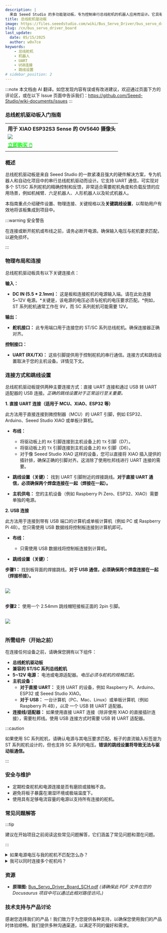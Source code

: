 ```yaml
---
description: |
  来自 Seeed Studio 的多功能驱动板，专为控制串行总线舵机的机器人应用而设计。它具有一个关键的跳线设置，必须根据连接方式（USB 或直接 UART）进行调整。
title: 总线舵机驱动板
image: https://files.seeedstudio.com/wiki/Bus_Servo_Driver/bus_servo_driver_board_main.webp
slug: /cn/bus_servo_driver_board
last_update:
  date: 05/15/2025
  author: w0x7ce
keywords:
    - 总线舵机
    - 机器人
    - UART
    - USB连接
    - 跳线设置
# sidebar_position: 2
---
```

:::note
本文档由 AI 翻译。如您发现内容有误或有改进建议，欢迎通过页面下方的评论区，或在以下 Issue 页面中告诉我们：https://github.com/Seeed-Studio/wiki-documents/issues
:::

### 总线舵机驱动板入门指南

<div class="table-center">
  <table align="center">
    <tr>
        <th>用于 XIAO ESP32S3 Sense 的 OV5640 摄像头</th>
    </tr>
    <tr>
        <td><div style={{textAlign:'center'}}><img src="https://files.seeedstudio.com/wiki/bus_servo_driver_board/board.jpg" style={{width:250, height:'auto'}}/></div></td>
    </tr>
      <tr>
        <td><div class="get_one_now_container" style={{textAlign: 'center'}}>
          <a class="get_one_now_item" href="https://www.seeedstudio.com/Bus-Servo-Driver-Board-for-XIAO-p-6413.html">
              <strong><span><font color={'FFFFFF'} size={"4"}> 立即购买 🖱️</font></span></strong>
          </a>
      </div></td>
    </tr>
  </table>
</div>


### 概述

总线舵机驱动板是来自 Seeed Studio 的一款紧凑且强大的硬件解决方案，专为机器人和自动化项目中的串行总线舵机驱动而设计。它支持 UART 通信，可实现对多个 ST/SC 系列舵机的精确控制和反馈，非常适合需要舵机角度和负载反馈的应用场景，例如机械臂、六足机器人、人形机器人以及轮式机器人。

本指南重点介绍硬件设置、物理连接、关键规格以及**关键跳线设置**，以帮助用户有效地将该板集成到项目中。

:::warning 安全警告

在连接或断开舵机或布线之前，请务必断开电源。确保输入电压与舵机要求匹配，以避免损坏。

:::

### 物理布局和连接

总线舵机驱动板具有以下关键连接点：

**输入：**

* **DC IN (5.5 * 2.1mm)：** 这是板和连接舵机的电源输入端。请在此处连接 5~12V 电源。*关键是，该电源的电压必须与舵机的电压要求匹配。*例如，ST 系列舵机通常工作在 9V，而 SC 系列舵机可能需要 12V。

**输出：**

* **舵机接口：** 此专用端口用于连接您的 ST/SC 系列总线舵机。确保连接器正确对齐。

**控制接口：**

* **UART (RX/TX)：** 这些引脚提供用于控制舵机的串行通信。连接方式和跳线设置取决于您的主机设备。详情见下文。

### 连接方式和跳线设置

总线舵机驱动板提供两种主要连接方式：直接 UART 连接和通过 USB 转 UART 适配器的 USB 连接。*正确的跳线设置对于正常运行至关重要。*

**1. 直接 UART 连接（适用于 MCU、XIAO、ESP32 等）**

此方法用于直接连接到微控制器（MCU）的 UART 引脚，例如 ESP32、Arduino、Seeed Studio XIAO 或单板计算机。

* **布线：**
    * 将驱动板上的 `RX` 引脚连接到主机设备上的 `TX` 引脚（D7）。
    * 将驱动板上的 `TX` 引脚连接到主机设备上的 `RX` 引脚（D6）。
    * 对于像 Seeed Studio XIAO 这样的设备，您可以直接将 XIAO 插入提供的插针排，确保正确的引脚对齐。这消除了使用杜邦线进行 UART 连接的需要。

* **跳线设置（关键）：** 找到 UART 引脚附近的焊接跳线。**对于直接 UART 通信，必须确保两个焊盘连接在一起（焊接在一起）。**

* **主机供电：** 您的主机设备（例如 Raspberry Pi Zero、ESP32、XIAO）需要单独的电源。

**2. USB 连接**

此方法用于连接到带有 USB 端口的计算机或单板计算机（例如 PC 或 Raspberry Pi 4B）。您只需使用 USB 数据线将控制板连接到计算机即可。

* **布线：**
    * 只需使用 USB 数据线将控制板连接到计算机。

* **跳线设置（关键）：**

**步骤1：** 找到板背面的焊接跳线。**对于 USB 通信，必须确保两个焊盘连接在一起（焊接桥接）。**

<br />
<div style={{ textAlign: 'center' }}>  
    <img   
        src="https://files.seeedstudio.com/wiki/bus_servo_driver_board/change-1.png"   
        style={{   
            width: '400px',   
            height: '400px',   
            borderRadius: '15px',   
            filter: 'drop-shadow(0 4px 15px rgba(0, 0, 0, 0.3))'   
        }}   
    />  
</div>  
<br />

**步骤2：** 使用一个 2.54mm 跳线帽短接板正面的 2pin 引脚。

<br />
<div style={{ textAlign: 'center' }}>  
    <img   
        src="https://files.seeedstudio.com/wiki/bus_servo_driver_board/change-2.png"   
        style={{   
            width: '400px',   
            height: '400px',   
            borderRadius: '15px',   
            filter: 'drop-shadow(0 4px 15px rgba(0, 0, 0, 0.3))'   
        }}   
    />  
</div>  
<br />

### 所需组件（开始之前）

在连接任何设备之前，请确保您拥有以下组件：

* **总线舵机驱动板**
* **兼容的 ST/SC 系列总线舵机**
* **5~12V 电源：** 电池或电源适配器。*电压必须与舵机的规格匹配。*
* **主机设备：**
    * **对于直接 UART：** 支持 UART 的设备，例如 Raspberry Pi、Arduino、ESP32 或 Seeed Studio XIAO。
    * **对于 USB：** 一台计算机（PC、Mac、Linux）或单板计算机（例如 Raspberry Pi 4B），*以及* 一个 USB 转 UART 适配器。
* **连接线/适配器：** 如果使用直接 UART 连接（除非使用 XIAO 的直接插针连接），需要杜邦线。使用 USB 连接方式时需要 USB 转 UART 适配器。

:::caution

如果使用 SC 系列舵机，请确认电源与其电压要求匹配。板子的直流输入标签是为 ST 系列舵机设计的，但也支持 SC 系列的电压。**错误的跳线设置将导致无法与驱动板通信。**

:::

### 安全与维护

- 定期检查舵机和电源连接是否有磨损或接触不良。
- 避免将板子暴露在潮湿环境或极端温度下。
- 使用具有足够电流容量的电源以支持所有连接的舵机。

### 常见问题解答

:::tip

建议在开始项目之前阅读这些常见问题解答，它们涵盖了常见问题和潜在问题。

:::

<details>
<summary>如果电源电压与我的舵机不匹配怎么办？</summary>

板子和舵机可能会发生故障或损坏。始终确保输入电压与舵机的要求相匹配。
</details>

<details>
<summary>我可以同时连接多个舵机吗？</summary>

可以支持多个舵机，但请确保您的电源能够处理所有舵机的总电流需求。
</details>

### 资源

* **原理图:** [Bus_Servo_Driver_Board_SCH.pdf](https://files.seeedstudio.com/wiki/bus_servo_driver_board/202004237_Servo_Driver_Board_for_Seeed_Studio_XIAO_SCH_PDF_250225.pdf) *(请确保此 PDF 文件在您的 Docusaurus 项目中可以通过此相对路径访问。)*
<!-- * **3D 模型:** [Bus_Servo_Driver_Board_STEP.stp](Bus_Servo_Driver_Board_STEP.stp) *(请确保此 STEP 文件在您的 Docusaurus 项目中可以通过此相对路径访问。)* -->

### 技术支持与产品讨论

感谢您选择我们的产品！我们致力于为您提供各种支持，以确保您使用我们的产品时体验顺畅。我们提供多种沟通渠道，以满足不同的偏好和需求。

<div class="button_tech_support_container">

<a href="https://forum.seeedstudio.com/" class="button_forum"></a>

<a href="https://www.seeedstudio.com/contacts" class="button_email"></a>

</div>

<div class="button_tech_support_container">

<a href="https://discord.gg/kpY74apCWj" class="button_discord"></a>

<a href="https://github.com/Seeed-Studio/wiki-documents/discussions/69" class="button_discussion"></a>

</div>